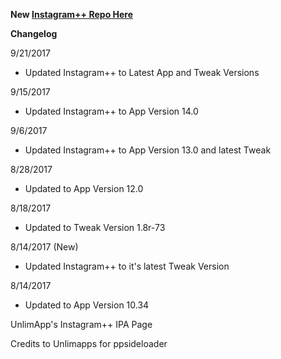 
**New [Instagram++ Repo Here](https://github.com/JMccormick264/InstagramPP)**

**Changelog**

9/21/2017

 - Updated Instagram++ to Latest App and Tweak Versions

9/15/2017

 - Updated Instagram++ to App Version 14.0

9/6/2017

 - Updated Instagram++ to App Version 13.0 and latest Tweak

8/28/2017

 - Updated to App Version 12.0

8/18/2017

- Updated to Tweak Version 1.8r-73


8/14/2017 (New)

 - Updated Instagram++ to it's latest Tweak Version

8/14/2017

- Updated to App Version 10.34


 UnlimApp's Instagram++ IPA Page

 Credits to Unlimapps for ppsideloader
